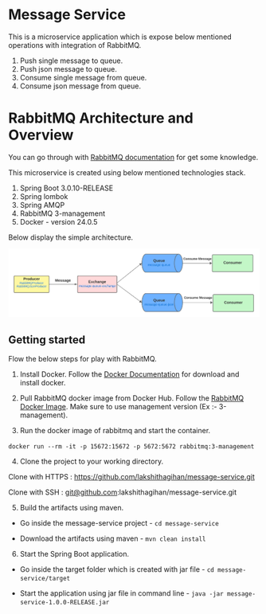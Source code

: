 # Message Service

This is a microservice application which is expose below mentioned operations with integration of RabbitMQ.

1. Push single message to queue.
2. Push json message to queue.
3. Consume single message from queue.
4. Consume json message from queue.

# RabbitMQ Architecture and Overview

You can go through with [RabbitMQ documentation](https://www.rabbitmq.com/) for get some knowledge.

This microservice is created using below mentioned technologies stack.

1. Spring Boot 3.0.10-RELEASE
2. Spring lombok
3. Spring AMQP
4. RabbitMQ 3-management
5. Docker - version 24.0.5

Below display the simple architecture.

![Simple Atchitecture Diagram](images/RabbitMQ_Architecture.jpeg)


## Getting started

Flow the below steps for play with RabbitMQ.

1. Install Docker.
Follow the [Docker Documentation](https://docs.docker.com/engine/install/) for download and install docker.

2. Pull RabbitMQ docker image from Docker Hub. Follow the [RabbitMQ Docker Image](https://hub.docker.com/_/rabbitmq). Make sure to use management version (Ex :- 3-management).

3. Run the docker image of rabbitmq and start the container.

`docker run --rm -it -p 15672:15672 -p 5672:5672 rabbitmq:3-management`

4. Clone the project to your working directory.

Clone with HTTPS : https://github.com/lakshithagihan/message-service.git

Clone with SSH : git@github.com:lakshithagihan/message-service.git

5. Build the artifacts using maven.

- Go inside the message-service project - `cd message-service`

- Download the artifacts using maven - `mvn clean install`

6. Start the Spring Boot application.

- Go inside the target folder which is created with jar file - `cd message-service/target`

- Start the application using jar file in command line - `java -jar message-service-1.0.0-RELEASE.jar`

